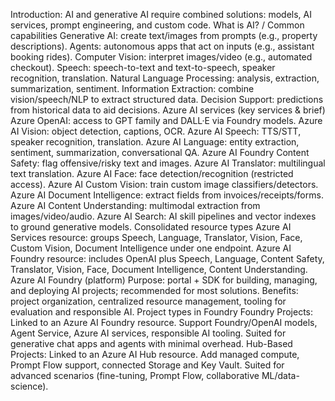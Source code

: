 Introduction:
AI and generative AI require combined solutions: models, AI services, prompt engineering, and custom code.
What is AI? / Common capabilities
Generative AI: create text/images from prompts (e.g., property descriptions).
Agents: autonomous apps that act on inputs (e.g., assistant booking rides).
Computer Vision: interpret images/video (e.g., automated checkout).
Speech: speech-to-text and text-to-speech, speaker recognition, translation.
Natural Language Processing: analysis, extraction, summarization, sentiment.
Information Extraction: combine vision/speech/NLP to extract structured data.
Decision Support: predictions from historical data to aid decisions.
Azure AI services (key services & brief)
Azure OpenAI: access to GPT family and DALL·E via Foundry models.
Azure AI Vision: object detection, captions, OCR.
Azure AI Speech: TTS/STT, speaker recognition, translation.
Azure AI Language: entity extraction, sentiment, summarization, conversational QA.
Azure AI Foundry Content Safety: flag offensive/risky text and images.
Azure AI Translator: multilingual text translation.
Azure AI Face: face detection/recognition (restricted access).
Azure AI Custom Vision: train custom image classifiers/detectors.
Azure AI Document Intelligence: extract fields from invoices/receipts/forms.
Azure AI Content Understanding: multimodal extraction from images/video/audio.
Azure AI Search: AI skill pipelines and vector indexes to ground generative models.
Consolidated resource types
Azure AI Services resource: groups Speech, Language, Translator, Vision, Face, Custom Vision, Document Intelligence under one endpoint.
Azure AI Foundry resource: includes OpenAI plus Speech, Language, Content Safety, Translator, Vision, Face, Document Intelligence, Content Understanding.
Azure AI Foundry (platform)
Purpose: portal + SDK for building, managing, and deploying AI projects; recommended for most solutions.
Benefits: project organization, centralized resource management, tooling for evaluation and responsible AI.
Project types in Foundry
Foundry Projects:
Linked to an Azure AI Foundry resource.
Support Foundry/OpenAI models, Agent Service, Azure AI services, responsible AI tooling.
Suited for generative chat apps and agents with minimal overhead.
Hub-Based Projects:
Linked to an Azure AI Hub resource.
Add managed compute, Prompt Flow support, connected Storage and Key Vault.
Suited for advanced scenarios (fine-tuning, Prompt Flow, collaborative ML/data-science).